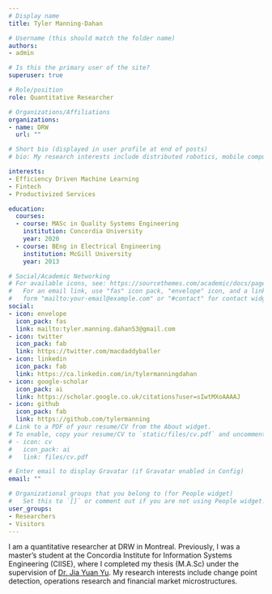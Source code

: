 ```yaml
---
# Display name
title: Tyler Manning-Dahan

# Username (this should match the folder name)
authors:
- admin

# Is this the primary user of the site?
superuser: true

# Role/position
role: Quantitative Researcher

# Organizations/Affiliations
organizations:
- name: DRW
  url: ""

# Short bio (displayed in user profile at end of posts)
# bio: My research interests include distributed robotics, mobile computing and programmable matter.

interests:
- Efficiency Driven Machine Learning
- Fintech
- Productivized Services

education:
  courses:
  - course: MASc in Quality Systems Engineering
    institution: Concordia University
    year: 2020
  - course: BEng in Electrical Engineering
    institution: McGill University
    year: 2013

# Social/Academic Networking
# For available icons, see: https://sourcethemes.com/academic/docs/page-builder/#icons
#   For an email link, use "fas" icon pack, "envelope" icon, and a link in the
#   form "mailto:your-email@example.com" or "#contact" for contact widget.
social:
- icon: envelope
  icon_pack: fas 
  link: mailto:tyler.manning.dahan53@gmail.com
- icon: twitter
  icon_pack: fab
  link: https://twitter.com/macdaddyballer
- icon: linkedin
  icon_pack: fab
  link: https://ca.linkedin.com/in/tylermanningdahan
- icon: google-scholar
  icon_pack: ai
  link: https://scholar.google.co.uk/citations?user=sIwtMXoAAAAJ
- icon: github
  icon_pack: fab
  link: https://github.com/tylermanning
# Link to a PDF of your resume/CV from the About widget.
# To enable, copy your resume/CV to `static/files/cv.pdf` and uncomment the lines below.
# - icon: cv
#   icon_pack: ai
#   link: files/cv.pdf

# Enter email to display Gravatar (if Gravatar enabled in Config)
email: ""

# Organizational groups that you belong to (for People widget)
#   Set this to `[]` or comment out if you are not using People widget.
user_groups:
- Researchers
- Visitors
---
```


I am a quantitative researcher at DRW in Montreal. Previously, I was a master’s student at the Concordia Institute for Information Systems Engineering (CIISE), where I completed my thesis (M.A.Sc) under the supervision of [Dr. Jia Yuan Yu](https://users.encs.concordia.ca/~jiayuan/). My research interests include change point detection, operations research and financial market microstructures.
